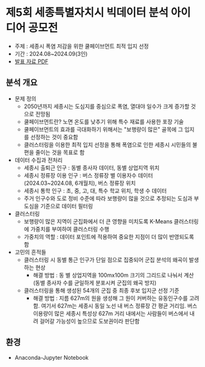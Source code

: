 # 제5회 세종특별자치시 빅데이터 분석 아이디어 공모전
- 주제 : 세종시 폭염 저감을 위한 쿨페이브먼트 최적 입지 선정
- 기간 : 2024.08~2024.09(3인)
- [발표 자료 PDF](https://github.com/maango97/sejong-bigdata-contest/blob/main/%E1%84%8E%E1%85%AC%E1%84%8C%E1%85%A9%E1%86%BC%20%E1%84%8C%E1%85%A6%E1%84%8E%E1%85%AE%E1%86%AF%E1%84%86%E1%85%AE%E1%86%AF.pdf)

## 분석 개요

- 문제 정의 
  - 2050년까지 세종시는 도심지를 중심으로 폭염, 열대야 일수가 크게 증가할 것으로 전망됨
  - 쿨페이브먼트란? 노면 온도를 낮추기 위해 특수 재료를 사용한 포장 기술
  - 쿨페이브먼트의 효과를 극대화하기 위해서는 "보행량이 많은" 골목에 그 입지를 선정하는 것이 중요함
  - 클러스터링을 이용한 최적 입지 선정을 통해 폭염으로 인한 세종시 시민들의 불편을 줄이는 것을 목표로 함
- 데이터 수집과 전처리
  - 세종시 출퇴근 인구 : 동별 종사자 데이터, 동별 상업지역 위치
  - 세종시 정류장 이용 인구 : 버스 정류장 별 이용자수 데이터(2024.03~2024.08, 6개월치), 버스 정류장 위치
  - 세종시 통학 인구 : 초, 중, 고, 대, 특수 학교 위치, 학생 수 데이터
  - 주거 인구수와 도로 정비 수준에 따라 보행량이 많을 것으로 추정되는 도심과 부도심을 기준으로 데이터 필터링
- 클러스터링
  - 보행량이 많은 지역이 군집화에서 더 큰 영향을 미치도록 K-Means 클러스터링에 가중치를 부여하여 클러스터링 수행
  - 가중치의 역할 : 데이터 포인트에 적용하여 중요한 지점이 더 많이 반영되도록 함
- 고민의 흔적들
  - 클러스터링 시 동별 통근 인구가 단일 점으로 집중되어 군집 분석의 왜곡이 발생하는 현상
      - 해결 방법 : 동 별 상업지역을 100mx100m 크기의 그리드로 나눠서 계산(동별 종사자 수를 균일하게 분포시켜 군집의 왜곡 방지)
  - 클러스터링을 통해 생성된 54개의 군집 중 최종 후보 입지군 선정 기준
      - 해결 방법 : 지름 627m의 원을 생성해 그 원이 커버하는 유동인구수를 고려함. 여기서 627m는 세종시 동일 노선 내 버스 정류장 간 평균 거리임. 버스 이용량이 많은 세종시 특성상 627m 거리 내에서는 사람들이 버스에서 내려 걸어갈 가능성이 높으므로 도보권이라 판단함

## 환경

- Anaconda-Jupyter Notebook
